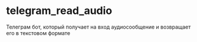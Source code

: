 # telegram_read_audio
Телеграм бот, который получает на вход аудиосообщение и возвращает его в текстовом формате
